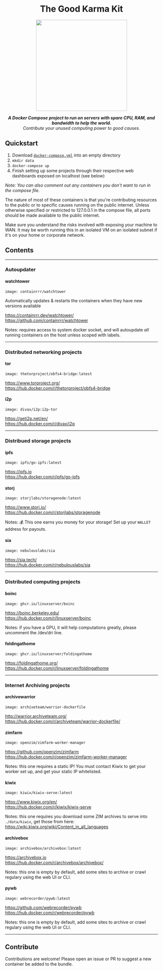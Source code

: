 <div align="center">

# The Good Karma Kit

<img src="https://user-images.githubusercontent.com/511499/114660274-03b9dc00-9cc3-11eb-9db2-19ff3817d5f9.png" width="300px"/>

<i><b>A Docker Compose project to run on servers with spare CPU, RAM, and bandwidth to help the world.</b><br/>Contribute your unused computing power to good causes.</i>

</div>

## Quickstart

1. Download [`docker-compose.yml`](https://github.com/pirate/good-karma-kit/blob/main/docker-compose.yml) into an empty directory
2. `mkdir data`
3. `docker-compose up`
4. Finish setting up some projects through their respective web dashboards exposed on localhost (see below)

*Note: You can also comment out any containers you don't want to run in the compose file.*

The nature of most of these containers is that you're contributing resources to the public or to specific causes running on the public internet.
Unless otherwise specified or restricted to 127.0.0.1 in the compose file, all ports should be made available to the public internet.

Make sure you understand the risks involved with exposing your machine to WAN. It may be worth running this in an isolated VM on an isolated subnet if it's on your home or corporate network.

## Contents

---

### Autoupdater

#### watchtower

`image: containrrr/watchtower`

Automatically updates & restarts the containers when they have new versions available 

https://containrrr.dev/watchtower/  
https://github.com/containrrr/watchtower

Notes: requires access to system docker socket, and will autoupdate *all* running containers on the host unless scoped with labels.

---

### Distributed networking projects

#### tor

`image: thetorproject/obfs4-bridge:latest`

https://www.torproject.org/  
https://hub.docker.com/r/thetorproject/obfs4-bridge


#### i2p

`image: divax/i2p:i2p-tor`

https://geti2p.net/en/  
https://hub.docker.com/r/divax/i2p

---

### Distribued storage projects

#### ipfs

`image: ipfs/go-ipfs:latest`

https://ipfs.io  
https://hub.docker.com/r/ipfs/go-ipfs


#### storj

`image: storjlabs/storagenode:latest`

https://www.storj.io/  
https://hub.docker.com/r/storjlabs/storagenode

Notes: 💰 This one earns you money for your storage! Set up your `WALLET` address for payouts.

#### sia

`image: nebulouslabs/sia`

https://sia.tech/  
https://hub.docker.com/r/nebulouslabs/sia

---

### Distributed computing projects

#### boinc

`image: ghcr.io/linuxserver/boinc`

https://boinc.berkeley.edu/  
https://hub.docker.com/r/linuxserver/boinc
    
Notes: if you have a GPU, it will help computations greatly, please uncomment the /dev/dri line.


#### foldingathome

`image: ghcr.io/linuxserver/foldingathome`

https://foldingathome.org/  
https://hub.docker.com/r/linuxserver/foldingathome

---

### Internet Archiving projects

#### archivewarrior

`image: archiveteam/warrior-dockerfile`

http://warrior.archiveteam.org/  
https://hub.docker.com/r/archiveteam/warrior-dockerfile/


#### zimfarm

`image: openzim/zimfarm-worker-manager`

https://github.com/openzim/zimfarm  
https://hub.docker.com/r/openzim/zimfarm-worker-manager
    
Notes: this one requires a static IP! You must contact Kiwix to get your worker set up, and get your static IP whitelisted.

#### kiwix

`image: kiwix/kiwix-serve:latest`

https://www.kiwix.org/en/  
https://hub.docker.com/r/kiwix/kiwix-serve
    
Notes: this one requires you download some ZIM archives to serve into `./data/kiwix`, get those from here: https://wiki.kiwix.org/wiki/Content_in_all_languages

#### archivebox

`image: archivebox/archivebox:latest`

https://archivebox.io  
https://hub.docker.com/r/archivebox/archivebox/
    
Notes: this one is empty by default, add some sites to archive or crawl regulary using the web UI or CLI.

#### pywb

`image: webrecorder/pywb:latest`

https://github.com/webrecorder/pywb  
https://hub.docker.com/r/webrecorder/pywb
    
Notes: this one is empty by default, add some sites to archive or crawl regulary using the web UI or CLI.

---

## Contribute

Contributions are welcome! Please open an issue or PR to suggest a new container be added to the bundle.
